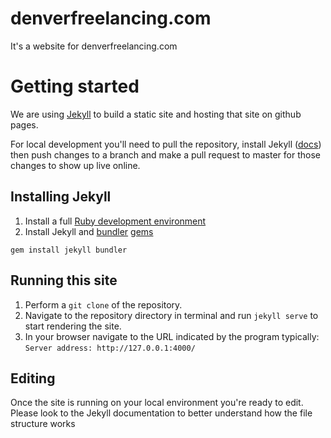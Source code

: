 # denverfreelancing.com
It's a website for denverfreelancing.com

# Getting started

We are using [Jekyll](https://jekyllrb.com) to build a static site and hosting
that site on github pages.

For local development you'll need to pull the repository, install Jekyll ([docs](https://jekyllrb.com/docs/))
then push changes to a branch and make a pull request to master for those changes
to show up live online.

## Installing Jekyll

1. Install a full [Ruby development environment](/docs/installation/)
2. Install Jekyll and [bundler](/docs/ruby-101/#bundler) [gems](/docs/ruby-101/#gems)
```
gem install jekyll bundler
```

## Running this site

1. Perform a `git clone` of the repository.
2. Navigate to the repository directory in terminal and run `jekyll serve` to start
rendering the site.
3. In your browser navigate to the URL indicated by the program typically: `Server address: http://127.0.0.1:4000/`

## Editing

Once the site is running on your local environment you're ready to edit. Please
look to the Jekyll documentation to better understand how the file structure works
